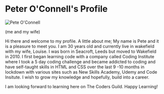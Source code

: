 # Peter O'Connell's Profile
![Pete O'Connell](https://avatars3.githubusercontent.com/u/77415057?s=460&u=40f5e153cc94b730348a1decae85cb87b39c2135&v=4)

(me and my wife)

Hi there and welcome to my profile. A little about me; My name is Pete and it is a pleasure to meet you. I am 30 years old and currently live in wakefield with my wife, Louise. I was born in Seacroft, Leeds but moved to Wakefield in 2010. I first began learning code with a company called Coding Institute where I took a 5 day coding challenge and became addicted to coding and have self-taught skills in HTML and CSS over the last 9 -10 months in lockdown with various sites such as New Skills Academy, Udemy and Code Insitute. I wish to grow my knowledge and hopefully, build into a career. 

I am looking forward to learning here on The Coders Guild. Happy Learning!
